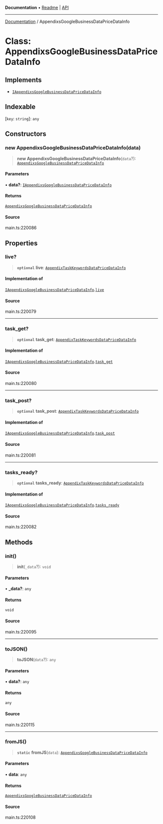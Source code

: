 **Documentation** • [Readme](../README.md) \| [API](../globals.md)

***

[Documentation](../README.md) / AppendixsGoogleBusinessDataPriceDataInfo

# Class: AppendixsGoogleBusinessDataPriceDataInfo

## Implements

- [`IAppendixsGoogleBusinessDataPriceDataInfo`](../interfaces/IAppendixsGoogleBusinessDataPriceDataInfo.md)

## Indexable

 \[`key`: `string`\]: `any`

## Constructors

### new AppendixsGoogleBusinessDataPriceDataInfo(data)

> **new AppendixsGoogleBusinessDataPriceDataInfo**(`data`?): [`AppendixsGoogleBusinessDataPriceDataInfo`](AppendixsGoogleBusinessDataPriceDataInfo.md)

#### Parameters

• **data?**: [`IAppendixsGoogleBusinessDataPriceDataInfo`](../interfaces/IAppendixsGoogleBusinessDataPriceDataInfo.md)

#### Returns

[`AppendixsGoogleBusinessDataPriceDataInfo`](AppendixsGoogleBusinessDataPriceDataInfo.md)

#### Source

main.ts:220086

## Properties

### live?

> **`optional`** **live**: [`AppendixTaskKeywordsDataPriceDataInfo`](AppendixTaskKeywordsDataPriceDataInfo.md)

#### Implementation of

[`IAppendixsGoogleBusinessDataPriceDataInfo`](../interfaces/IAppendixsGoogleBusinessDataPriceDataInfo.md).[`live`](../interfaces/IAppendixsGoogleBusinessDataPriceDataInfo.md#live)

#### Source

main.ts:220079

***

### task\_get?

> **`optional`** **task\_get**: [`AppendixTaskKeywordsDataPriceDataInfo`](AppendixTaskKeywordsDataPriceDataInfo.md)

#### Implementation of

[`IAppendixsGoogleBusinessDataPriceDataInfo`](../interfaces/IAppendixsGoogleBusinessDataPriceDataInfo.md).[`task_get`](../interfaces/IAppendixsGoogleBusinessDataPriceDataInfo.md#task_get)

#### Source

main.ts:220080

***

### task\_post?

> **`optional`** **task\_post**: [`AppendixTaskKeywordsDataPriceDataInfo`](AppendixTaskKeywordsDataPriceDataInfo.md)

#### Implementation of

[`IAppendixsGoogleBusinessDataPriceDataInfo`](../interfaces/IAppendixsGoogleBusinessDataPriceDataInfo.md).[`task_post`](../interfaces/IAppendixsGoogleBusinessDataPriceDataInfo.md#task_post)

#### Source

main.ts:220081

***

### tasks\_ready?

> **`optional`** **tasks\_ready**: [`AppendixTaskKeywordsDataPriceDataInfo`](AppendixTaskKeywordsDataPriceDataInfo.md)

#### Implementation of

[`IAppendixsGoogleBusinessDataPriceDataInfo`](../interfaces/IAppendixsGoogleBusinessDataPriceDataInfo.md).[`tasks_ready`](../interfaces/IAppendixsGoogleBusinessDataPriceDataInfo.md#tasks_ready)

#### Source

main.ts:220082

## Methods

### init()

> **init**(`_data`?): `void`

#### Parameters

• **\_data?**: `any`

#### Returns

`void`

#### Source

main.ts:220095

***

### toJSON()

> **toJSON**(`data`?): `any`

#### Parameters

• **data?**: `any`

#### Returns

`any`

#### Source

main.ts:220115

***

### fromJS()

> **`static`** **fromJS**(`data`): [`AppendixsGoogleBusinessDataPriceDataInfo`](AppendixsGoogleBusinessDataPriceDataInfo.md)

#### Parameters

• **data**: `any`

#### Returns

[`AppendixsGoogleBusinessDataPriceDataInfo`](AppendixsGoogleBusinessDataPriceDataInfo.md)

#### Source

main.ts:220108
